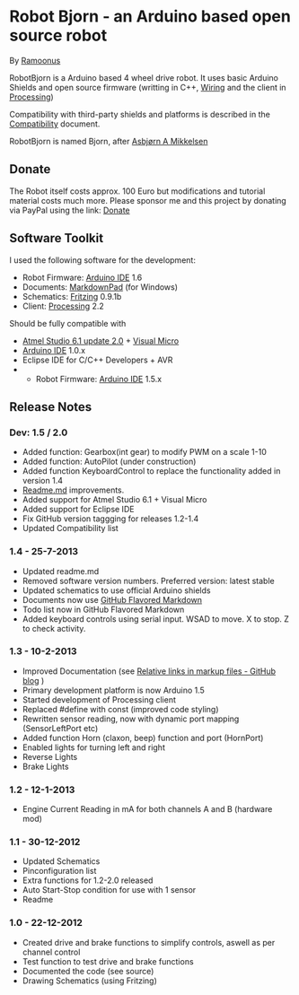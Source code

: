 # Robot Bjorn - an Arduino based open source robot #
By [Ramoonus](http://www.ramoonus.nl)

RobotBjorn is a Arduino based 4 wheel drive robot. 
It uses basic Arduino Shields and open source firmware (writting in C++, [Wiring](http://wiring.org.co/) and the client in [Processing](http://www.processing.org/))

Compatibility with third-party shields and platforms is described in the [Compatibility](compatibility.md) document.

RobotBjorn is named Bjorn, after [Asbjørn A Mikkelsen](https://twitter.com/neslekkim)

## Donate ##
The Robot itself costs approx. 100 Euro but modifications and tutorial material costs much more.
Please sponsor me and this project by donating via PayPal using the link: 
[Donate](https://www.paypal.com/cgi-bin/webscr?cmd=_s-xclick&hosted_button_id=RZ2HK2NADF4DC "Donate through PayPal")

## Software Toolkit ##
I used the following software for the development:

* Robot Firmware: [Arduino IDE](http://arduino.cc/en/Main/Software "Download Arduino IDE") 1.6
* Documents: [MarkdownPad](http://markdownpad.com/ "Download MarkdownPad") (for Windows)
* Schematics: [Fritzing](http://fritzing.org/ "Download Fritzing")  0.9.1b
* Client: [Processing](http://processing.org/download/ "Download Processing") 2.2

Should be fully compatible with
* [Atmel Studio 6.1 update 2.0](http://www.atmel.com/microsite/atmel_studio6/ "Atmel Studio 6")  +  [Visual Micro](http://www.visualmicro.com/ "Visual Micro")
* [Arduino IDE](http://arduino.cc/en/Main/Software "Download Arduino IDE") 1.0.x
* Eclipse IDE for C/C++ Developers + AVR
* * Robot Firmware: [Arduino IDE](http://arduino.cc/en/Main/Software "Download Arduino IDE") 1.5.x


## Release Notes ##
### Dev: 1.5 / 2.0 ###
* Added function: Gearbox(int gear) to modify PWM on a scale 1-10
* Added function: AutoPilot (under construction)
* Added function KeyboardControl to replace the functionality added in version 1.4
* [Readme.md](README.md) improvements.
* Added support for Atmel Studio 6.1 + Visual Micro
* Added support for Eclipse IDE
* Fix GitHub version taggging for releases 1.2-1.4  
* Updated Compatibility list

### 1.4 - 25-7-2013 ###
* Updated readme.md
* Removed software version numbers. Preferred version: latest stable
* Updated schematics to use official Arduino shields
* Documents now use [GitHub Flavored Markdown](https://help.github.com/articles/github-flavored-markdown)
* Todo list now in GitHub Flavored Markdown
* Added keyboard controls using serial input. WSAD to move. X to stop. Z to check activity.
 
### 1.3 - 10-2-2013 ###
* Improved Documentation (see [Relative links in markup files - GitHub blog](https://github.com/blog/1395-relative-links-in-markup-files) )
* Primary development platform is now Arduino 1.5
* Started development of Processing client
* Replaced #define with const (improved code styling)
* Rewritten sensor reading, now with dynamic port mapping (SensorLeftPort etc)
* Added function Horn (claxon, beep) function and port (HornPort)
* Enabled lights for turning left and right
* Reverse Lights
* Brake Lights

### 1.2 - 12-1-2013 ###
* Engine Current Reading in mA for both channels A and B (hardware mod)

### 1.1 - 30-12-2012 ###
* Updated Schematics
* Pinconfiguration list
* Extra functions for 1.2-2.0 released
* Auto Start-Stop condition for use with 1 sensor
* Readme

### 1.0 - 22-12-2012 ###
* Created drive and brake functions to simplify controls, aswell as per channel control
* Test function to test drive and brake functions
* Documented the code (see source)
* Drawing Schematics (using Fritzing)
